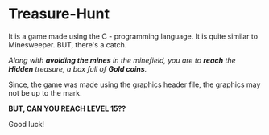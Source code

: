 # Treasure-Hunt
 It is a game made using the C - programming language. It is quite similar to Minesweeper. BUT, there's a catch.
 
 _Along with **avoiding the mines** in the minefield, you are to **reach** the **Hidden** treasure, a box full of **Gold coins**._
 
 Since, the game was made using the graphics header file, the graphics may not be up to the mark. 
 
 **BUT, CAN YOU REACH LEVEL 15??**

Good luck!
